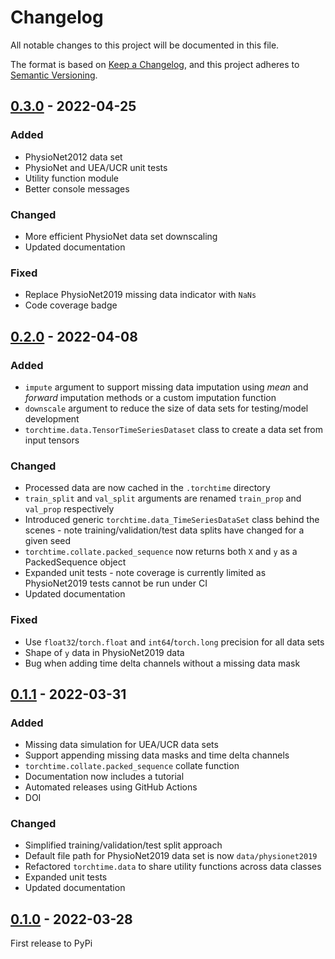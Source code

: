 # Changelog
All notable changes to this project will be documented in this file.

The format is based on [Keep a Changelog](https://keepachangelog.com/en/1.0.0/),
and this project adheres to [Semantic Versioning](https://semver.org/spec/v2.0.0.html).

## [0.3.0] - 2022-04-25

### Added

* PhysioNet2012 data set
* PhysioNet and UEA/UCR unit tests
* Utility function module
* Better console messages

### Changed

* More efficient PhysioNet data set downscaling
* Updated documentation

### Fixed

* Replace PhysioNet2019 missing data indicator with `NaNs`
* Code coverage badge

## [0.2.0] - 2022-04-08

### Added

* `impute` argument to support missing data imputation using *mean* and *forward* imputation methods or a custom imputation function
* ``downscale`` argument to reduce the size of data sets for testing/model development
* `torchtime.data.TensorTimeSeriesDataset` class to create a data set from input tensors

### Changed

* Processed data are now cached in the ``.torchtime`` directory
* `train_split` and `val_split` arguments are renamed `train_prop` and `val_prop` respectively
* Introduced generic `torchtime.data_TimeSeriesDataSet` class behind the scenes - note training/validation/test data splits have changed for a given seed
* `torchtime.collate.packed_sequence` now returns both `X` and `y` as a PackedSequence object
* Expanded unit tests - note coverage is currently limited as PhysioNet2019 tests cannot be run under CI
* Updated documentation

### Fixed

* Use `float32`/`torch.float` and `int64`/`torch.long` precision for all data sets
* Shape of `y` data in PhysioNet2019 data
* Bug when adding time delta channels without a missing data mask

## [0.1.1] - 2022-03-31

### Added

* Missing data simulation for UEA/UCR data sets
* Support appending missing data masks and time delta channels
* `torchtime.collate.packed_sequence` collate function
* Documentation now includes a tutorial
* Automated releases using GitHub Actions
* DOI

### Changed

* Simplified training/validation/test split approach
* Default file path for PhysioNet2019 data set is now `data/physionet2019`
* Refactored `torchtime.data` to share utility functions across data classes
* Expanded unit tests
* Updated documentation

## [0.1.0] - 2022-03-28

First release to PyPi

[Unreleased]: https://github.com/philipdarke/torchtime/compare/v0.3.0.HEAD
[0.3.0]: https://github.com/philipdarke/torchtime/compare/v0.1.0..v0.3.0
[0.2.0]: https://github.com/philipdarke/torchtime/compare/v0.1.0..v0.2.0
[0.1.1]: https://github.com/philipdarke/torchtime/compare/v0.1.0..v0.1.1
[0.1.0]: https://github.com/philipdarke/torchtime/releases/tag/v0.1.0